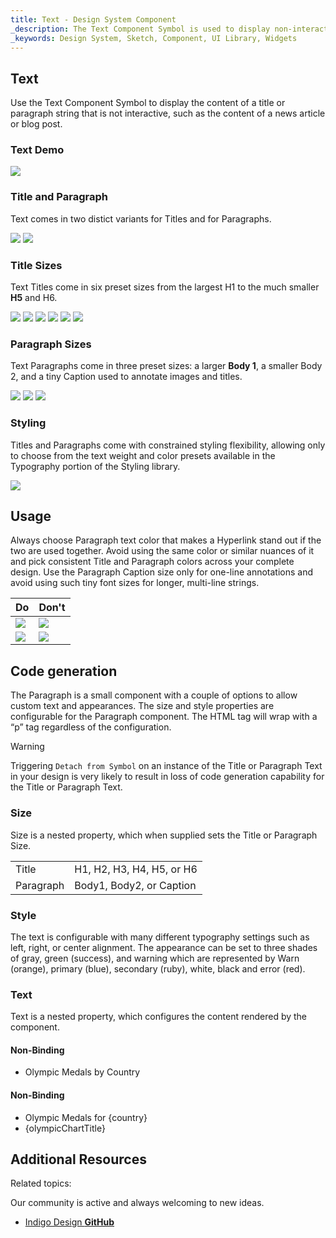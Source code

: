 ```yaml
---
title: Text - Design System Component
_description: The Text Component Symbol is used to display non-interactive title or paragraph text.
_keywords: Design System, Sketch, Component, UI Library, Widgets
---
```


## Text

Use the Text Component Symbol to display the content of a title or paragraph string that is not interactive, such as the content of a news article or blog post.

### Text Demo

![](../images/text_demo.png)

### Title and Paragraph

Text comes in two distict variants for Titles and for Paragraphs.

![](../images/text_title.png)
![](../images/text_paragraph.png)

### Title Sizes

Text Titles come in six preset sizes from the largest H1 to the much smaller **H5** and H6.

![](../images/text_h1.png)
![](../images/text_h2.png)
![](../images/text_h3.png)
![](../images/text_h4.png)
![](../images/text_h5.png)
![](../images/text_h6.png)

### Paragraph Sizes

Text Paragraphs come in three preset sizes: a larger **Body 1**, a smaller Body 2, and a tiny Caption used to annotate images and titles.

![](../images/text_b1.png)
![](../images/text_b2.png)
![](../images/text_caption.png)

### Styling

Titles and Paragraphs come with constrained styling flexibility, allowing only to choose from the text weight and color presets available in the Typography portion of the Styling library.

![](../images/text_styling.png)

## Usage

Always choose Paragraph text color that makes a Hyperlink stand out if the two are used together. Avoid using the same color or similar nuances of it and pick consistent Title and Paragraph colors across your complete design. Use the Paragraph Caption size only for one-line annotations and avoid using such tiny font sizes for longer, multi-line strings.

| Do                          | Don't                         |
| --------------------------- | ----------------------------- |
| ![](../images/text_do1.png) | ![](../images/text_dont1.png) |
| ![](../images/text_do2.png) | ![](../images/text_dont2.png) |

## Code generation

The Paragraph is a small component with a couple of options to allow custom text and appearances.
The size and style properties are configurable for the Paragraph component. The HTML tag will wrap with a “p” tag regardless of the configuration.

> [!WARNING]
> Triggering `Detach from Symbol` on an instance of the Title or Paragraph Text in your design is very likely to result in loss of code generation capability for the Title or Paragraph Text.

### Size

Size is a nested property, which when supplied sets the Title or Paragraph Size.

|           |                           |
| --------- | ------------------------- |
| Title     | H1, H2, H3, H4, H5, or H6 |
| Paragraph | Body1, Body2, or Caption  |

### Style

The text is configurable with many different typography settings such as left, right, or center alignment. The appearance can be set to three shades of gray, green (success), and warning which are represented by Warn (orange), primary (blue), secondary (ruby), white, black and error (red).

### Text

Text is a nested property, which configures the content rendered by the component.

#### Non-Binding

- Olympic Medals by Country

#### Non-Binding

- Olympic Medals for {country}
- {olympicChartTitle}

## Additional Resources

Related topics:

Our community is active and always welcoming to new ideas.

- [Indigo Design **GitHub**](https://github.com/IgniteUI/design-system-docfx)
